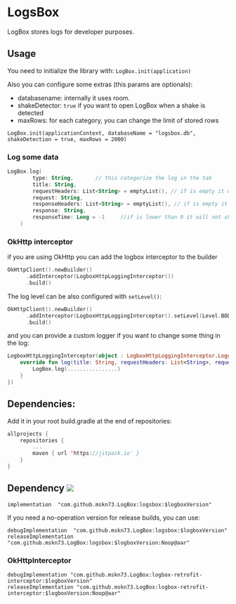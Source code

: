 # LogsBox
LogBox stores logs for developer purposes.

## Usage
You need to initialize the library with:
`LogBox.init(application)`

Also you can configure some extras (this params are optionals):
- databasename: internally it uses room.
- shakeDetector: `true` if you want to open LogBox when a shake is detected
- maxRows: for each category, you can change the limit of stored rows

`LogBox.init(applicationContext, databaseName = "logsbox.db", shakeDetection = true, maxRows = 2000)`

### Log some data
```kotlin
LogBox.log(
        type: String,       // this categorize the log in the tab
        title: String,
        requestHeaders: List<String> = emptyList(), // if is empty it will not shows the request headers section in detail
        request: String,
        responseHeaders: List<String> = emptyList(), // if is empty it will not shows the response headers section in detail
        response: String,
        responseTime: Long = -1     //if is lower than 0 it will not shows the response time in detail
    )
```

### OkHttp interceptor
if you are using OkHttp you can add the logbox interceptor to the builder
```kotlin
OkHttpClient().newBuilder()
      .addInterceptor(LogboxHttpLoggingInterceptor())
      .build()
```

The log level can be also configured with `setLevel()`:
```kotlin
OkHttpClient().newBuilder()
      .addInterceptor(LogboxHttpLoggingInterceptor().setLevel(Level.BODY))
      .build()
```

and you can provide a custom logger if you want to change some thing in the log:
```kotlin
LogboxHttpLoggingInterceptor(object : LogboxHttpLoggingInterceptor.Logger {
    override fun log(title: String, requestHeaders: List<String>, request: String, responseHeaders: List<String>, response: String, responseTime: Long) {
        LogBox.log(................)
    }
})
```

## Dependencies:
Add it in your root build.gradle at the end of repositories:
```kotlin
allprojects {
    repositories {
        ...
        maven { url 'https://jitpack.io' }
    }
}
```

## Dependency [![](https://jitpack.io/v/mskn73/LogBox.svg)](https://jitpack.io/#mskn73/LogBox)

`implementation  "com.github.mskn73.LogBox:logsbox:$logboxVersion"`

If you need a no-operation version for release builds, you can use:
```
debugImplementation  "com.github.mskn73.LogBox:logsbox:$logboxVersion"
releaseImplementation "com.github.mskn73.LogBox:logsbox:$logboxVersion:Noop@aar"
```

### OkHttpInterceptor
```
debugImplementation "com.github.mskn73.LogBox:logbox-retrofit-interceptor:$logboxVersion"
releaseImplementation "com.github.mskn73.LogBox:logbox-retrofit-interceptor:$logboxVersion:Noop@aar"
```
